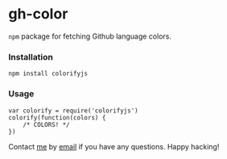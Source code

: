 gh-color
========
`npm` package for fetching Github language colors.

### Installation
```
npm install colorifyjs
```

### Usage
```
var colorify = require('colorifyjs')
colorify(function(colors) {
    /* COLORS! */
})
```

Contact [me](https://github.com/QuantumPhi) by [email](mailto:phi.quantum@gmail.com)
if you have any questions. Happy hacking!
